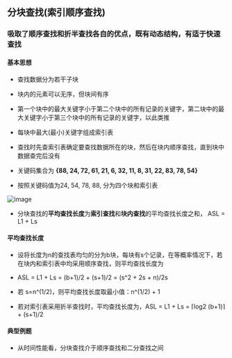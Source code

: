 ## 分块查找(索引顺序查找)

### 吸取了顺序查找和折半查找各自的优点，既有动态结构，有适于快速查找

#### 基本思想

- 查找数据分为若干子块

- 块内的元素可以无序，但块间有序

- 第一个块中的最大关键字小于第二个块中的所有记录的关键字，第二块中的最大关键字小于第三个块中的所有记录的关键字，以此类推

- 每块中最大(最小)关键字组成索引表

- 查找时先查索引表确定要查找数据所在的块，然后在块内顺序查找，直到块中数据查完后没有 

- 关键码集合为 **{88, 24, 72, 61, 21, 6, 32, 11, 8, 31, 22, 83, 78, 54}**

- 按照关键码值为24, 54, 78, 88, 分为四个块和索引表

![image](https://github.com/YC-L/Postgraduate-examination/blob/DataStructure/imgs/Block-search.png)

- 分块查找的**平均查找长度**为**索引查找**和**块内查找**的平均查找长度之和， ASL = L1 + Ls


#### 平均查找长度

- 设将长度为n的查找表均匀的分为b块，每块有s个记录，在等概率情况下，若在块内和索引表中均采用顺序查找，则平均查找长度为

- ASL = L1 + Ls = (b+1)/2 + (s+1)/2 = (s^2 + 2s + n)/2s

- 若 s=n^(1/2)，则平均查找长度取最小值：n^(1/2) + 1

- 若对索引表采用折半查找时，平均查找长度为，ASL = L1 + Ls = ⌈log2 (b+1)⌉ + (s+1)/2

#### 典型例题

- 从时间性能看，分块查找介于顺序查找和二分查找之间



